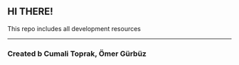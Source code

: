 ## HI THERE!

This repo includes all development resources
***
### __Created b__ Cumali Toprak, Ömer Gürbüz
